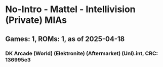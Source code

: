# No-Intro - Mattel - Intellivision (Private) MIAs
## Games: 1, ROMs: 1, as of 2025-04-18

### DK Arcade (World) (Elektronite) (Aftermarket) (Unl).int, CRC: 136995e3
